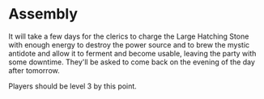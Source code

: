 # Assembly
It will take a few days for the clerics to charge the Large Hatching Stone with enough energy to destroy the power source and to brew the mystic antidote and allow it to ferment and become usable, leaving the party with some downtime. They'll be asked to come back on the evening of the day after tomorrow.

Players should be level 3 by this point.
